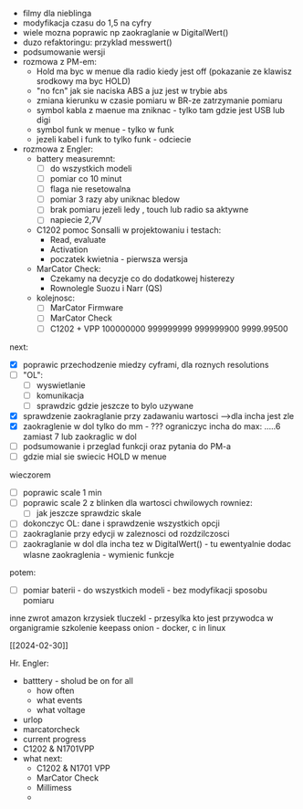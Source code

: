 - filmy dla nieblinga
- modyfikacja czasu do 1,5 na cyfry
- wiele mozna poprawic np zaokraglanie w DigitalWert()
- duzo refaktoringu: przyklad messwert()
- podsumowanie wersji
- rozmowa z PM-em:
	- Hold ma byc w menue dla radio kiedy jest off (pokazanie ze klawisz srodkowy ma byc HOLD)
	- "no fcn" jak sie naciska ABS a juz jest w trybie abs
	- zmiana kierunku w czasie pomiaru w BR-ze zatrzymanie pomiaru
	- symbol kabla z maenue ma zniknac - tylko tam gdzie jest USB lub digi
	- symbol funk w menue - tylko w funk
	- jezeli kabel i funk to tylko funk - odciecie
- rozmowa z Engler:
	- battery measuremnt:
		- [ ] do wszystkich modeli 
		- [ ] pomiar co 10 minut
		- [ ] flaga nie resetowalna
		- [ ] pomiar 3 razy aby uniknac bledow
		- [ ] brak pomiaru jezeli ledy , touch lub radio sa aktywne
		- [ ] napiecie 2,7V
	- C1202 pomoc Sonsalli w projektowaniu i testach:
		- Read, evaluate
		- Activation
		- poczatek kwietnia - pierwsza wersja
	- MarCator Check:
		- Czekamy na decyzje co do dodatkowej histerezy
		- Rownolegle Suozu i Narr (QS)
	- kolejnosc:
		- [ ] MarCator Firmware
		- [ ] MarCator Check
		- [ ] C1202 + VPP
100000000
999999999
999999900
9999.99500

next:
- [x] poprawic przechodzenie miedzy cyframi, dla roznych resolutions
- [ ] "OL":
	- [ ] wyswietlanie
	- [ ] komunikacja
	- [ ] sprawdzic gdzie jeszcze to bylo uzywane
- [x] sprawdzenie zaokraglanie przy zadawaniu wartosci -->dla incha jest zle
- [x] zaokraglenie w dol tylko do mm - ??? ograniczyc incha do max: .....6 zamiast 7 lub zaokraglic w dol
- [ ] podsumowanie i przeglad funkcji oraz pytania do PM-a
- [ ] gdzie mial sie swiecic HOLD w menue

wieczorem
- [ ] poprawic scale 1 min
- [ ] poprawic scale 2 z blinken dla wartosci chwilowych rowniez:
	- [ ] jak jeszcze sprawdzic skale
- [ ] dokonczyc OL: dane i sprawdzenie wszystkich opcji
- [ ] zaokraglanie przy edycji w zaleznosci od rozdzilczosci
- [ ] zaokraglanie w dol dla incha tez w DigitalWert() - tu ewentyalnie dodac wlasne zaokraglenia - wymienic funkcje

potem:
- [ ] pomiar baterii - do wszystkich modeli - bez modyfikacji sposobu pomiaru


inne
zwrot amazon
krzysiek tluczekl - przesylka
kto jest przywodca w organigramie
szkolenie keepass
onion - docker, c in linux

[[2024-02-30]]



Hr. Engler:
- batttery - sholud be on for all
	- how often
	- what events
	- what voltage
- urlop
- marcatorcheck
- current progress
- C1202 & N1701VPP
- what next:
	- C1202 & N1701 VPP
	- MarCator Check
	- Millimess
	- 
